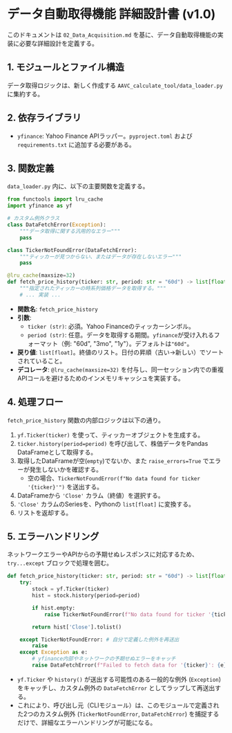 # データ自動取得機能 詳細設計書 (v1.0)

このドキュメントは `02_Data_Acquisition.md` を基に、データ自動取得機能の実装に必要な詳細設計を定義する。

## 1. モジュールとファイル構造

データ取得ロジックは、新しく作成する `AAVC_calculate_tool/data_loader.py` に集約する。

## 2. 依存ライブラリ

- `yfinance`: Yahoo Finance APIラッパー。`pyproject.toml` および `requirements.txt` に追加する必要がある。

## 3. 関数定義

`data_loader.py` 内に、以下の主要関数を定義する。

```python
from functools import lru_cache
import yfinance as yf

# カスタム例外クラス
class DataFetchError(Exception):
    """データ取得に関する汎用的なエラー"""
    pass

class TickerNotFoundError(DataFetchError):
    """ティッカーが見つからない、またはデータが存在しないエラー"""
    pass

@lru_cache(maxsize=32)
def fetch_price_history(ticker: str, period: str = "60d") -> list[float]:
    """指定されたティッカーの時系列価格データを取得する。"""
    # ... 実装 ...
```

- **関数名**: `fetch_price_history`
- **引数**: 
  - `ticker (str)`: 必須。Yahoo Financeのティッカーシンボル。
  - `period (str)`: 任意。データを取得する期間。`yfinance`が受け入れるフォーマット（例: "60d", "3mo", "1y"）。デフォルトは`"60d"`。
- **戻り値**: `list[float]`。終値のリスト。日付の昇順（古い→新しい）でソートされていること。
- **デコレータ**: `@lru_cache(maxsize=32)` を付与し、同一セッション内での重複APIコールを避けるためのインメモリキャッシュを実装する。

## 4. 処理フロー

`fetch_price_history` 関数の内部ロジックは以下の通り。

1.  `yf.Ticker(ticker)` を使って、ティッカーオブジェクトを生成する。
2.  `ticker.history(period=period)` を呼び出して、株価データをPandas DataFrameとして取得する。
3.  取得したDataFrameが空(`empty`)でないか、また `raise_errors=True` でエラーが発生しないかを確認する。
    - 空の場合、`TickerNotFoundError(f"No data found for ticker '{ticker}'")` を送出する。
4.  DataFrameから `'Close'` カラム（終値）を選択する。
5.  `'Close'` カラムのSeriesを、Pythonの `list[float]` に変換する。
6.  リストを返却する。

## 5. エラーハンドリング

ネットワークエラーやAPIからの予期せぬレスポンスに対応するため、`try...except` ブロックで処理を囲む。

```python
def fetch_price_history(ticker: str, period: str = "60d") -> list[float]:
    try:
        stock = yf.Ticker(ticker)
        hist = stock.history(period=period)

        if hist.empty:
            raise TickerNotFoundError(f"No data found for ticker '{ticker}'")

        return hist['Close'].tolist()

    except TickerNotFoundError: # 自分で定義した例外を再送出
        raise
    except Exception as e:
        # yfinance内部やネットワークの予期せぬエラーをキャッチ
        raise DataFetchError(f"Failed to fetch data for '{ticker}': {e}")
```

- `yf.Ticker` や `history()` が送出する可能性のある一般的な例外 (`Exception`) をキャッチし、カスタム例外の `DataFetchError` としてラップして再送出する。
- これにより、呼び出し元（CLIモジュール）は、このモジュールで定義された2つのカスタム例外 (`TickerNotFoundError`, `DataFetchError`) を捕捉するだけで、詳細なエラーハンドリングが可能になる。
